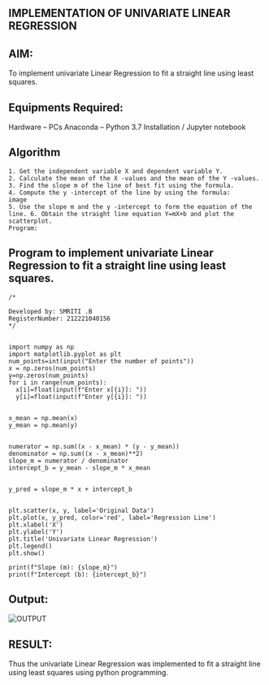 ## IMPLEMENTATION OF UNIVARIATE LINEAR REGRESSION
## AIM:
To implement univariate Linear Regression to fit a straight line using least squares.

## Equipments Required:
Hardware – PCs
Anaconda – Python 3.7 Installation / Jupyter notebook
## Algorithm
```
1. Get the independent variable X and dependent variable Y.
2. Calculate the mean of the X -values and the mean of the Y -values.
3. Find the slope m of the line of best fit using the formula.
4. Compute the y -intercept of the line by using the formula:
image
5. Use the slope m and the y -intercept to form the equation of the line. 6. Obtain the straight line equation Y=mX+b and plot the scatterplot.
Program:
```
## Program to implement univariate Linear Regression to fit a straight line using least squares.
```
/*

Developed by: SMRITI .B
RegisterNumber: 212221040156
*/
```
```

import numpy as np
import matplotlib.pyplot as plt
num_points=int(input("Enter the number of points"))
x = np.zeros(num_points)
y=np.zeros(num_points)
for i in range(num_points):
  x[i]=float(input(f"Enter x[{i}]: "))
  y[i]=float(input(f"Enter y[{i}]: "))


x_mean = np.mean(x)
y_mean = np.mean(y)


numerator = np.sum((x - x_mean) * (y - y_mean))
denominator = np.sum((x - x_mean)**2)
slope_m = numerator / denominator
intercept_b = y_mean - slope_m * x_mean


y_pred = slope_m * x + intercept_b


plt.scatter(x, y, label='Original Data')
plt.plot(x, y_pred, color='red', label='Regression Line')
plt.xlabel('X')
plt.ylabel('Y')
plt.title('Univariate Linear Regression')
plt.legend()
plt.show()

print(f"Slope (m): {slope_m}")
print(f"Intercept (b): {intercept_b}")
```
## Output:
![OUTPUT](https://github.com/smriti1910/UnivariateLinearRegression/assets/133334803/3bffbcab-c60c-4d3f-b986-29b9a2c3896c)

## RESULT:
  Thus the univariate Linear Regression was implemented to fit a straight line using least squares using python programming.
